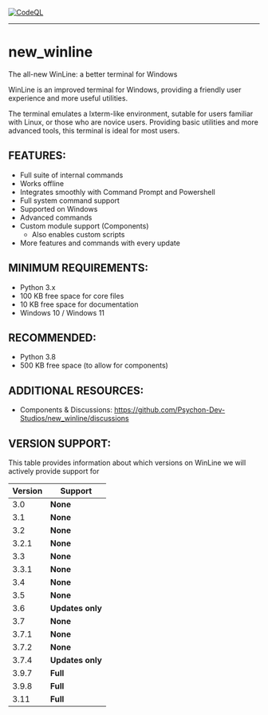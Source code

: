 [![CodeQL](https://github.com/Psychon-Dev-Studios/new_winline/actions/workflows/codeql-analysis.yml/badge.svg)](https://github.com/Psychon-Dev-Studios/new_winline/actions/workflows/codeql-analysis.yml)

***

# new_winline
The all-new WinLine: a better terminal for Windows

WinLine is an improved terminal for Windows, providing a friendly user experience and more useful utilities.

The terminal emulates a lxterm-like environment, sutable for users familiar with Linux, or those who are novice users. Providing basic utilities and more advanced tools, this terminal is ideal for most users.

## FEATURES:
* Full suite of internal commands
* Works offline
* Integrates smoothly with Command Prompt and Powershell
* Full system command support
* Supported on Windows
* Advanced commands
* Custom module support (Components)
  * Also enables custom scripts
* More features and commands with every update

## MINIMUM REQUIREMENTS:
* Python 3.x
* 100 KB free space for core files
* 10 KB free space for documentation
* Windows 10 / Windows 11

## RECOMMENDED:
* Python 3.8
* 500 KB free space (to allow for components)

## ADDITIONAL RESOURCES:
* Components & Discussions: https://github.com/Psychon-Dev-Studios/new_winline/discussions

## VERSION SUPPORT:
This table provides information about which versions on WinLine we will actively provide support for

|Version|Support|
|-------|-------|
|3.0|**None**|
|3.1|**None**|
|3.2|**None**|
|3.2.1|**None**|
|3.3|**None**|
|3.3.1|**None**|
|3.4|**None**|
|3.5|**None**|
|3.6|**Updates only**|
|3.7|**None**|
|3.7.1|**None**|
|3.7.2|**None**|
|3.7.4|**Updates only**|
|3.9.7|**Full**|
|3.9.8|**Full**|
|3.11|**Full**|
